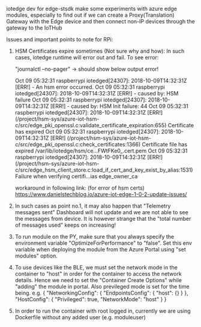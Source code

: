 iotedge dev for edge-stsdk
make some experiments with azure edge modules, especially to find out if we can create a Proxy(Translation) Gateway with the Edge device and then connect non-IP devices through the gateway to the IoTHub

Issues and important points to note for RPi:
1. HSM Certificates expire sometimes (Not sure why and how):
   In such cases, iotedge runtime will error out and fail. To see error:

   "journalctl –no-pager"  -> should show below output error!

     Oct 09 05:32:31 raspberrypi iotedged[24307]: 2018-10-09T14:32:31Z [ERR!] - An hsm error occurred.
     Oct 09 05:32:31 raspberrypi iotedged[24307]: 2018-10-09T14:32:31Z [ERR!] -         caused by: HSM failure
     Oct 09 05:32:31 raspberrypi iotedged[24307]: 2018-10-09T14:32:31Z [ERR!] -         caused by: HSM Init failure: 44
     Oct 09 05:32:31 raspberrypi iotedged[24307]: 2018-10-09T14:32:31Z [ERR!] (/project/hsm-sys/azure-iot-hsm-c/src/edge_pki_openssl.c:validate_certificate_expiration:655) Certificate has expired
     Oct 09 05:32:31 raspberrypi iotedged[24307]: 2018-10-09T14:32:31Z [ERR!] (/project/hsm-sys/azure-iot-hsm-c/src/edge_pki_openssl.c:check_certificates:1366) Certificate file has expired /var/lib/iotedge/hsm/ce…FWtFKe0_.cert.pem
     Oct 09 05:32:31 raspberrypi iotedged[24307]: 2018-10-09T14:32:31Z [ERR!] (/project/hsm-sys/azure-iot-hsm-c/src/edge_hsm_client_store.c:load_if_cert_and_key_exist_by_alias:1531) Failure when verifying certifi…ias edge_owner_ca

     workaround in following link: (for error of hsm certs)
     https://www.danielstechblog.io/azure-iot-edge-1-0-2-update-issues/
     
2. In such cases as point no.1, it may also happen that "Telemetry messages sent" Dashboard will not update and we are not able to see the messages from device. It is however strange that the "total number of messages used" keeps on increasing! 

3. To run module on the PY, make sure that you always specify the environment variable "OptimizeForPerformance" to "false". Set this env variable when deploying the module from the Azure Portal using "set modules" option.

4. To use devices like the BLE, we must set the network mode in the container to "host" in order for the container to access the network details. Hence we need to set the "Container Create Options" while "adding" the module in portal. Also previleged mode is set for the time being. e.g.
      {
         "NetworkingConfig": {
         "EndpointsConfig": {
            "host": {}
         }
      },
         "HostConfig": {
         "Privileged": true,
         "NetworkMode": "host"
         }
      }
      
 5. In order to run the container with root logged in, currently we are using Dockerfile without any added user (e.g. moduleuser)


 


